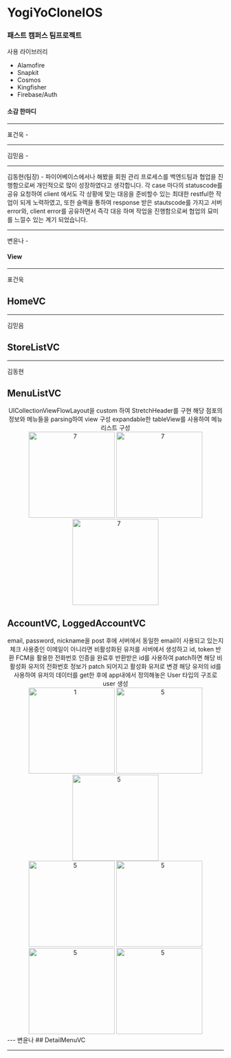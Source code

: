 # YogiYoCloneIOS

### 패스트 캠퍼스 팀프로젝트

사용 라이브러리 
- Alamofire
- Snapkit
- Cosmos
- Kingfisher
- Firebase/Auth

#### 소감 한마디
---

표건욱 - 

---
김믿음 -

---
김동현(팀장) - 파이어베이스에서나 해봤을 회원 관리 프로세스를 백엔드팀과 협업을 진행함으로써 개인적으로 많이 성장하였다고 생각합니다. 각 case 마다의 statuscode를 공유 요청하여 client 에서도 각 상황에 맞는 대응을 준비할수 있는 최대한 restful한 작업이 되게 노력하였고, 또한 슬랙을 통하여 response 받은 stautscode를 가지고 서버 error와, client error를 공유하면서 즉각 대응 하며 작업을 진행함으로써 협업의 묘미를 느낄수 있는 계기 되었습니다. 

---
변윤나 - 

<div>
  
#### View
---
표건욱
## HomeVC

---
김믿음
## StoreListVC

---
김동현

## MenuListVC
<center>
UICollectionViewFlowLayout을 custom 하여 StretchHeader를 구현
해당 점포의 정보와 메뉴들을 parsing하여 view 구성 
expandable한 tableView를 사용하여 메뉴 리스트 구성
</center>
<center>
<img width="200" alt="7" src="https://user-images.githubusercontent.com/63357508/95325300-f539d480-08db-11eb-8021-fd5aa8b07752.gif">
<img width="200" alt="7" src="https://user-images.githubusercontent.com/63357508/95326047-f3244580-08dc-11eb-97c8-00ae69fddc20.gif">
<img width="200" alt="7" src="https://user-images.githubusercontent.com/63357508/95326151-164ef500-08dd-11eb-86e7-db04f6a12581.gif">
</center>  

## AccountVC, LoggedAccountVC
<center>
email, password, nickname을 post 후에 서버에서 동일한 email이 사용되고 있는지 체크 
사용중인 이메일이 아니라면 비활성화된 유저를 서버에서 생성하고 id, token 반환  
FCM을 활용한 전화번호 인증을 완료후 반환받은 id를 사용하여 patch하면 해당 비활성화 유저의 전화번호 정보가 patch 되어지고 활성화 유저로 변경 
해당 유저의 id를 사용하여 유저의 데이터를 get한 후에 app내에서 정의해놓은 User 타입의 구조로 user 생성
</center>
<center>
<img width="200" alt="1" src="https://user-images.githubusercontent.com/63357508/95326269-44ccd000-08dd-11eb-9aae-3ff8cabc8695.gif">
<img width="200" alt="5" src="https://user-images.githubusercontent.com/63357508/95326435-8b222f00-08dd-11eb-9fbd-3ba7f0ccc923.gif">
<img width="200" alt="5" src="https://user-images.githubusercontent.com/63357508/95327497-1b14a880-08df-11eb-9306-fe001fe08a07.gif">
</center>
<center>
<img width="200" alt="5" src="https://user-images.githubusercontent.com/63357508/95326699-f0762000-08dd-11eb-8236-d38c870bf649.gif">
<img width="200" alt="5" src="https://user-images.githubusercontent.com/63357508/95326973-5d89b580-08de-11eb-9556-66180a25f582.gif">
</center>
<center>
<img width="200" alt="5" src="https://user-images.githubusercontent.com/63357508/95327853-a3934900-08df-11eb-8eb4-4baa8b07a058.gif">
<img width="200" alt="5" src="https://user-images.githubusercontent.com/63357508/95328033-e9501180-08df-11eb-8723-28191f7c1703.gif">
</center>
---
변윤나
## DetailMenuVC

---

</div>
